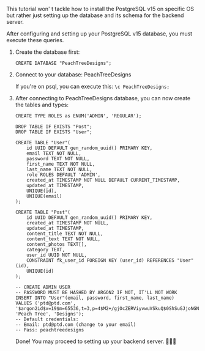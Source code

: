 This tutorial won' t tackle how to install the PostgreSQL v15 on specific OS but rather just setting up the database and its schema for the backend server.

After configuring and setting up your PostgreSQL v15 database, you must execute these queries.

1. Create the database first:

   `CREATE DATABASE "PeachTreeDesigns";`

2. Connect to your database: PeachTreeDesigns

   If you're on psql, you can execute this: `\c PeachTreeDesigns;`

3. After connecting to PeachTreeDesigns database, you can now create the tables and types:

   ```
   CREATE TYPE ROLES as ENUM('ADMIN', 'REGULAR');

   DROP TABLE IF EXISTS "Post";
   DROP TABLE IF EXISTS "User";

   CREATE TABLE "User"(
       id UUID DEFAULT gen_random_uuid() PRIMARY KEY,
       email TEXT NOT NULL,
       password TEXT NOT NULL,
       first_name TEXT NOT NULL,
       last_name TEXT NOT NULL,
       role ROLES DEFAULT 'ADMIN',
       created_at TIMESTAMP NOT NULL DEFAULT CURRENT_TIMESTAMP,
       updated_at TIMESTAMP,
       UNIQUE(id),
       UNIQUE(email)
   );

   CREATE TABLE "Post"(
       id UUID DEFAULT gen_random_uuid() PRIMARY KEY,
       created_at TIMESTAMP NOT NULL,
       updated_at TIMESTAMP,
       content_title TEXT NOT NULL,
       content_text TEXT NOT NULL,
       content_photos TEXT[],
       category TEXT,
       user_id UUID NOT NULL,
       CONSTRAINT fk_user_id FOREIGN KEY (user_id) REFERENCES "User"(id),
       UNIQUE(id)
   );

   -- CREATE ADMIN USER
   -- PASSWORD MUST BE HASHED BY ARGON2 IF NOT, IT'LL NOT WORK
   INSERT INTO "User"(email, password, first_name, last_name)
   VALUES ('ptd@ptd.com', '$argon2id$v=19$m=65536,t=3,p=4$M2+/gjOcZERViyvwuVSkuQ$0ShSuGJjoNGNQ55YOGeA1/i5Ve1cJguTtBBgiYlJ5dY', 'Peach Tree', 'Designs');
   -- Default credentials:
   -- Email: ptd@ptd.com (change to your email)
   -- Pass: peachtreedesigns
   ```

   Done! You may proceed to setting up your backend server. 🚀🥳🎉
